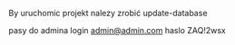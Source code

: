 By uruchomic projekt nalezy zrobić update-database

pasy do admina
login admin@admin.com
haslo ZAQ!2wsx
